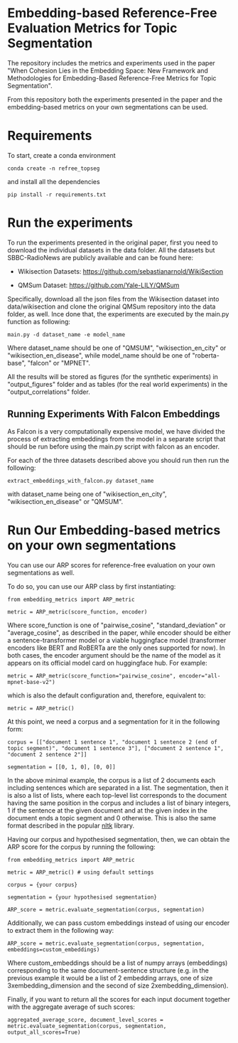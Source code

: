 # Embedding-based Reference-Free Evaluation Metrics for Topic Segmentation

The repository includes the metrics and experiments used in the paper "When Cohesion Lies in the Embedding Space: New Framework and Methodologies for Embedding-Based Reference-Free Metrics for Topic Segmentation".

From this repository both the experiments presented in the paper and the embedding-based metrics on your own segmentations can be used.

# Requirements

To start, create a conda environment

```
conda create -n refree_topseg
```

and install all the dependencies

```
pip install -r requirements.txt
```

# Run the experiments

To run the experiments presented in the original paper, first you need to download the individual datasets in the data folder. All the datasets but SBBC-RadioNews are publicly available and can be found here:

- Wikisection Datasets:  https://github.com/sebastianarnold/WikiSection

- QMSum Dataset:  https://github.com/Yale-LILY/QMSum

Specifically, download all the json files from the Wikisection dataset into data/wikisection and clone the original QMSum repository into the data folder, as well.
Ince done that, the experiments are executed by the main.py function as following:

```
main.py -d dataset_name -e model_name
```

Where dataset_name should be one of "QMSUM", "wikisection_en_city" or "wikisection_en_disease", while model_name should be one of "roberta-base", "falcon" or "MPNET".

All the results will be stored as figures (for the synthetic experiments) in "output_figures" folder and as tables (for the real world experiments) in the "output_correlations" folder.

## Running Experiments With Falcon Embeddings
As Falcon is a very computationally expensive model, we have divided the process of extracting embeddings from the model in a separate script that should be run before using the main.py script with falcon as an encoder.

For each of the three datasets described above you should run then run the following:

```
extract_embeddings_with_falcon.py dataset_name
```

with dataset_name being one of "wikisection_en_city", "wikisection_en_disease" or "QMSUM".

# Run Our Embedding-based metrics on your own segmentations
You can use our ARP scores for reference-free evaluation on your own segmentations as well.

To do so, you can use our ARP class by first instantiating:

```
from embedding_metrics import ARP_metric

metric = ARP_metric(score_function, encoder)
```

Where score_function is one of "pairwise_cosine", "standard_deviation" or "average_cosine", as described in the paper, while encoder should be either a sentence-transformer model or a viable huggingface model (transformer encoders like BERT and RoBERTa are the only ones supported for now). In both cases, the encoder argument should be the name of the model as it appears on its official model card on huggingface hub. For example:

```
metric = ARP_metric(score_function="pairwise_cosine", encoder="all-mpnet-base-v2")
```

which is also the default configuration and, therefore, equivalent to:
```
metric = ARP_metric()
```

At this point, we need a corpus and a segmentation for it in the following form:
```
corpus = [["document 1 sentence 1", "document 1 sentence 2 (end of topic segment)", "document 1 sentence 3"], ["document 2 sentence 1", "document 2 sentence 2"]]

segmentation = [[0, 1, 0], [0, 0]]
```

In the above minimal example, the corpus is a list of 2 documents each including sentences which are separated in a list. The segmentation, then it is also a list of lists, where each top-level list corresponds to the document having the same position in the corpus and includes a list of binary integers, 1 if the sentence at the given document and at the given index in the document ends a topic segment and 0 otherwise. This is also the same format described in the popular [nltk](https://www.nltk.org/api/nltk.metrics.segmentation.html) library.

Having our corpus and hypothesised segmentation, then, we can obtain the ARP score for the corpus by running the following:
```
from embedding_metrics import ARP_metric

metric = ARP_metric() # using default settings

corpus = {your corpus}

segmentation = {your hypothesised segmentation}

ARP_score = metric.evaluate_segmentation(corpus, segmentation)
```

Additionally, we can pass custom embeddings instead of using our encoder to extract them in the following way:
```
ARP_score = metric.evaluate_segmentation(corpus, segmentation, embeddings=custom_embeddings)
```
Where custom_embeddings should be a list of numpy arrays (embeddings) corresponding to the same document-sentence structure (e.g. in the previous example it would be a list of 2 embedding arrays, one of size 3xembedding_dimension and the second of size 2xembedding_dimension).

Finally, if you want to return all the scores for each input document together with the aggregate average of such scores:
```
aggregated_average_score, document_level_scores = metric.evaluate_segmentation(corpus, segmentation, output_all_scores=True)
```
